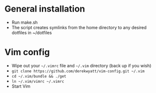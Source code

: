 # General installation
* Run make.sh
* The script creates symlinks from the home directory to any desired dotfiles in ~/dotfiles

# Vim config
* Wipe out your `~/.vimrc` file and `~/.vim` directory (back up if you wish)
* `git clone https://github.com/derekwyatt/vim-config.git ~/.vim`
* `cd ~/.vim/bundle && ./get`
* `ln ~/.vim/vimrc ~/.vimrc`
* Start Vim
